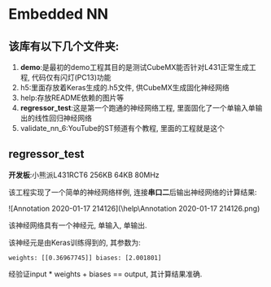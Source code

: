 # Embedded NN

## 该库有以下几个文件夹:

1. **demo**:是最初的demo工程其目的是测试CubeMX能否针对L431正常生成工程, 代码仅有闪灯(PC13)功能
2. h5:里面存放着Keras生成的.h5文件, 供CubeMX生成固化神经网络
3. help:存放README依赖的图片等
4. **regressor_test**:这是第一个跑通的神经网络工程,  里面固化了一个单输入单输出的线性回归神经网络
5. validate_nn_6:YouTube的ST频道有个教程, 里面的工程就是这个

## regressor_test

**开发板**:小熊派L431RCT6 256KB 64KB 80MHz

该工程实现了一个简单的神经网络样例, 连接**串口二**后输出神经网络的计算结果:

![Annotation 2020-01-17 214126](\help\Annotation 2020-01-17 214126.png)

该神经网络具有一个神经元, 单输入, 单输出.

该神经元是由Keras训练得到的, 其参数为:

```
weights: [[0.36967745]] biases: [2.001801]
```

经验证input * weights + biases == output, 其计算结果准确.

